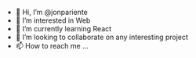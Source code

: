 - 👋 Hi, I’m @jonpariente
- 👀 I’m interested in Web
- 🌱 I’m currently learning React
- 💞️ I’m looking to collaborate on any interesting project
- 📫 How to reach me ...

<!---
jonpariente/jonpariente is a ✨ special ✨ repository because its `README.md` (this file) appears on your GitHub profile.
You can click the Preview link to take a look at your changes.
--->
